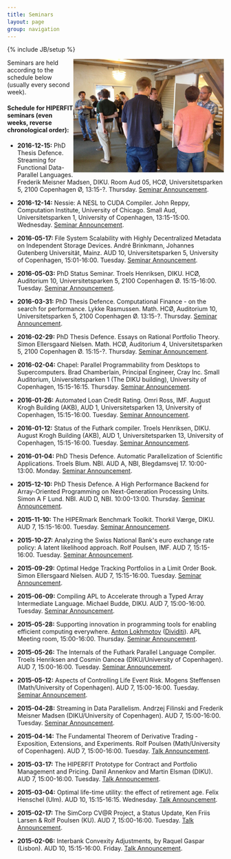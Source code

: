 ```yaml
---
title: Seminars
layout: page
group: navigation
---
```

{% include JB/setup %}

<img width="350" alt="HIPERFIT dinner" align="right" src="/images/hiperfit2.jpg">
Seminars are held according to the schedule below (usually every second week).

#### Schedule for HIPERFIT seminars (even weeks, reverse chronological order):

- __2016-12-15:__ PhD Thesis Defence. Streaming for Functional Data-Parallel Languages. Frederik Meisner Madsen, DIKU. Room Aud 05, HCØ, Universitetsparken 5, 2100 Copenhagen Ø, 13:15-?. Thursday. [Seminar Announcement](http://hiperfit.dk/news/2016/12/15/frederik-phd).

- __2016-12-14:__ Nessie: A NESL to CUDA Compiler. John Reppy, Computation Institute, University of Chicago. Small Aud, Universitetsparken 1, University of Copenhagen, 13:15-15:00. Wednesday. [Seminar Announcement](http://hiperfit.dk/news/2016/12/14/nessie).

- __2016-05-17:__ File System Scalability with Highly Decentralized Metadata on Independent Storage Devices. André Brinkmann, Johannes Gutenberg Universität, Mainz. AUD 10, Universitetsparken 5, University of Copenhagen, 15:01-16:00. Tuesday. [Seminar Announcement](http://hiperfit.dk/news/2016/05/17/brinkmann).

- __2016-05-03:__ PhD Status Seminar. Troels Henriksen, DIKU. HCØ, Auditorium 10, Universitetsparken 5, 2100 Copenhagen Ø. 15:15-16:00. Tuesday. [Seminar Announcement](http://hiperfit.dk/news/2016/05/03/troels-midterm).

- __2016-03-31:__ PhD Thesis Defence. Computational Finance - on the search for performance. Lykke Rasmussen. Math. HCØ, Auditorium 10, Universitetsparken 5, 2100 Copenhagen Ø. 13:15-?. Thursday. [Seminar Announcement](http://hiperfit.dk/news/2016/03/31/lykke-phd).

- __2016-02-29:__ PhD Thesis Defence. Essays on Rational Portfolio Theory. Simon Ellersgaard Nielsen. Math. HCØ, Auditorium 4, Universitetsparken 5, 2100 Copenhagen Ø. 15:15-?. Thursday. [Seminar Announcement](http://hiperfit.dk/news/2016/02/29/simon-phd).

- __2016-02-04:__ Chapel: Parallel Programmability from Desktops to Supercomputers. Brad Chamberlain, Principal Engineer, Cray Inc. Small Auditorium, Universitetsparken 1 (The DIKU building), University of Copenhagen, 15:15-16:15. Thursday. [Seminar Announcement](http://hiperfit.dk/news/2016/02/04/chapel).

- __2016-01-26:__ Automated Loan Credit Rating. Omri Ross, IMF. August Krogh Building (AKB), AUD 1, Universitetsparken 13, University of Copenhagen, 15:15-16:00. Tuesday. [Seminar Announcement](http://hiperfit.dk/news/2016/01/26/omri).

- __2016-01-12:__ Status of the Futhark compiler. Troels Henriksen, DIKU. August Krogh Building (AKB), AUD 1, Universitetsparken 13, University of Copenhagen, 15:15-16:00. Tuesday. [Seminar Announcement](http://hiperfit.dk/news/2016/01/12/futhark).

- __2016-01-04:__ PhD Thesis Defence. Automatic Parallelization of
  Scientific Applications. Troels Blum. NBI. AUD A,
  NBI, Blegdamsvej 17. 10:00-13:00. Monday. [Seminar Announcement](http://hiperfit.dk/news/2016/01/04/blum-phd).

- __2015-12-10:__ PhD Thesis Defence. A High Performance Backend for Array-Oriented Programming on Next-Generation Processing Units. Simon A F Lund. NBI. AUD D,
  NBI. 10:00-13:00. Thursday. [Seminar Announcement](http://hiperfit.dk/news/2015/12/10/lund-phd).

- __2015-11-10:__ The HIPERmark Benchmark Toolkit. Thorkil Værge, DIKU. AUD 7, 15:15-16:00. Tuesday. [Seminar Announcement](http://hiperfit.dk/news/2015/11/10/hipermark).

- __2015-10-27:__ Analyzing the Swiss National Bank's euro exchange rate policy: A latent likelihood approach. Rolf Poulsen, IMF. AUD 7, 15:15-16:00. Tuesday. [Seminar Announcement](http://hiperfit.dk/news/2015/10/27/chfeur-floor-break).

- __2015-09-29:__ Optimal Hedge Tracking Portfolios in a Limit Order Book. Simon Ellersgaard Nielsen. AUD 7, 15:15-16:00. Tuesday. [Seminar Announcement](http://hiperfit.dk/news/2015/09/29/talk-on-optimal-hedge-tracking).

- __2015-06-09:__ Compiling APL to Accelerate through a Typed Array Intermediate Language. Michael Budde, DIKU. AUD 7, 15:00-16:00. Tuesday. [Seminar Announcement](http://hiperfit.dk/news/2015/06/09/talk-on-apl-to-accelerate).

- __2015-05-28:__ Supporting innovation in programming tools for enabling efficient computing everywhere. [Anton Lokhmotov](https://www.hipeac.org/~anton/) ([Dividiti](http://www.dividiti.com/)). APL Meeting room, 15:00-16:00. Thursday. [Seminar Announcement](http://eepurl.com/bl5w3b).

- __2015-05-26:__ The Internals of the Futhark Parallel Language Compiler. Troels Henriksen and Cosmin Oancea (DIKU/University of Copenhagen). AUD 7, 15:00-16:00. Tuesday. [Seminar Announcement](http://eepurl.com/bl5w3b).

- __2015-05-12:__ Aspects of Controlling Life Event Risk. Mogens Steffensen (Math/University of Copenhagen). AUD 7, 15:00-16:00. Tuesday. [Seminar Announcement](http://eepurl.com/bl5w3b).

- __2015-04-28:__ Streaming in Data Parallelism. Andrzej Filinski and Frederik Meisner Madsen (DIKU/University of Copenhagen). AUD 7, 15:00-16:00. Tuesday. [Seminar Announcement](http://eepurl.com/bjnOpz).

- __2015-04-14:__ The Fundamental Theorem of Derivative Trading - Exposition, Extensions, and Experiments. Rolf Poulsen (Math/University of Copenhagen). AUD 7, 15:00-16:00. Tuesday. [Talk Announcement](http://eepurl.com/bjnOpz).

- __2015-03-17:__ The HIPERFIT Prototype for Contract and Portfolio Management and Pricing. Danil Annenkov and Martin Elsman (DIKU). AUD 7, 15:00-16:00. Tuesday. [Talk Announcement](http://eepurl.com/bfBRuT).

- __2015-03-04:__ Optimal life-time utility: the effect of retirement age. Felix Henschel (Ulm). AUD 10, 15:15-16:15. Wednesday. [Talk Announcement](http://eepurl.com/bfBRuT).

- __2015-02-17:__ The SimCorp CV@R Project, a Status Update, Ken Friis Larsen & Rolf Poulsen (KU). AUD 7, 15:00-16:00. Tuesday. [Talk Announcement](http://eepurl.com/bc5eTb).

- __2015-02-06:__ Interbank Convexity Adjustments, by Raquel Gaspar (Lisbon). AUD 10, 15:15-16:00. Friday. [Talk Announcement](http://eepurl.com/bc5eTb).
